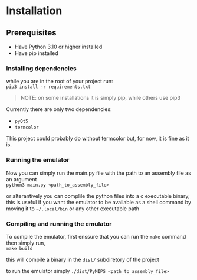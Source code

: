 # Installation

## Prerequisites

- Have Python 3.10 or higher installed
- Have pip installed

### Installing dependencies

while you are in the root of your project run:  
    `pip3 install -r requirements.txt`

> NOTE: on some installations it is simply pip, while others use pip3

Currently there are only two dependencies:
- `pyQt5`
- `termcolor`

This project could probably do without termcolor but, for now, it is fine as it is. 

### Running the emulator
Now you can simply run the main.py file with the path to an assembly file as an argument    
`python3 main.py <path_to_assembly_file>`  

or alterantively you can complile the python files into a c executable binary, this is useful if you want the emulator
to be available as a shell command by moving it to `~/.local/bin` or any other executable path

### Compiling and running the emulator

To compile the emulator, first enssure that you can run the `make` command then simply run,  
`make build`  

this will compile a binary in the `dist/` subdiretory of the project

to run the emulator simply `./dist/PyMIPS <path_to_assembly_file>`


